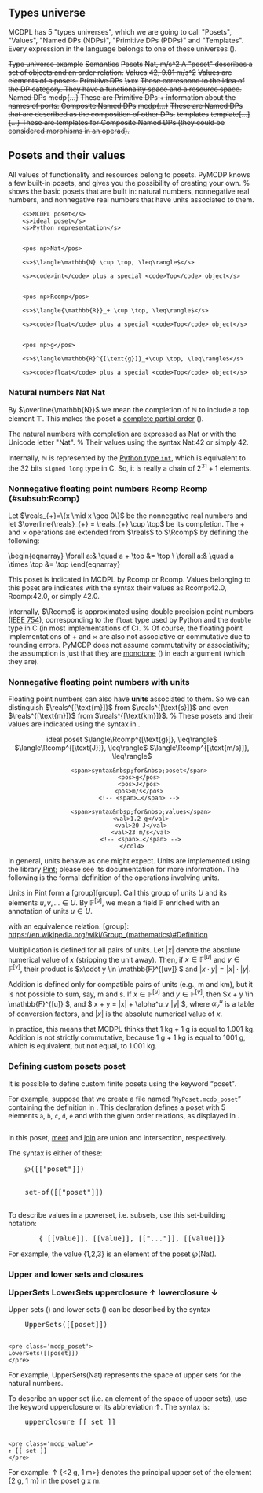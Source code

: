 
## Types universe

MCDPL has 5 "types universes", which we are going to call "Posets", "Values",
"Named DPs (NDPs)", "Primitive DPs (PDPs)" and "Templates". Every expression in
the language belongs to one of these universes ([](#tab:types-universes)).

<col3 figure-id="tab:types-universes"
      figure-caption="Types universe"
      figure-class="float_top"
      class='labels-row1'>
    <s>Type universe </s>
    <s>example</s>
    <s>Semantics</s>
    <!-- -->
    <s>Posets</s>
    <s><mcdp-poset>Nat</mcdp-poset>, <mcdp-poset>m/s^2</mcdp-poset> </s>
    <s>A "poset" describes a set of objects and
        an order relation.</s>
    <!-- -->
    <s>Values</s>
    <s><mcdp-value>42</mcdp-value>, <mcdp-value>9.81 m/s^2</mcdp-value></s>
    <s>Values are elements of a posets.</s>
    <!-- -->
    <s>Primitive DPs</s>
    <s>\xxx</s>
    <s>These correspond to the idea of the DP category. They have
        a functionality space and a resource space.</s>
    <!-- -->
    <s>Named DPs</s>
    <s><k>mcdp{...}</k></s>
    <s>These are Primitive DPs + information about the names
        of ports.</s>
    <!-- -->
    <s>Composite Named DPs</s>
    <s><k>mcdp{...}</k></s>
    <s>These are Named DPs that are described as the composition
        of other DPs.</s>
    <!-- -->
    <s>templates</s>
    <s><k>template[...]{...}</k> </s>
    <s>These are templates for Composite Named DPs (they could be considered
    morphisms in an operad).</s>
</col3>

<style type='stylesheet/less'>
    #tab\:types-universes {
        td {
            font-size: smaller;
            vertical-align: top;
            padding: 0.5em;
            &amp;:nth-child(3) {
                text-align: left;
            }
            &amp;:first-child  {
                width: 10em;
                text-align: center;
            }
        }
    }
</style>


## Posets and their values

All values of <f>functionality</f> and <r>resources</r> belong to posets. PyMCDP
knows a few built-in posets, and gives you the possibility of creating your own.
%
[](#tab:summary_posets) shows the basic posets that are built in: natural
numbers, nonnegative real numbers, and nonnegative real numbers that have units
associated to them.

<col1>
<col3 figure-id="tab:summary_posets" figure-caption="Built-in posets"
        class="labels-row1" id='id-given-to-col3'>

        <s>MCDPL poset</s>
        <s>ideal poset</s>
        <s>Python representation</s>


        <pos np>Nat</pos>

        <s>$\langle\mathbb{N} \cup \top, \leq\rangle$</s>

        <s><code>int</code> plus a special <code>Top</code> object</s>


        <pos np>Rcomp</pos>

        <s>$\langle{\mathbb{R}}_+ \cup \top, \leq\rangle$</s>

        <s><code>float</code> plus a special <code>Top</code> object</s>


        <pos np>g</pos>

        <s>$\langle\mathbb{R}^{[\text{g}]}_+\cup \top, \leq\rangle$</s>

        <s><code>float</code> plus a special <code>Top</code> object</s>
</col3>
</col1>


### Natural numbers <pos np>Nat</pos> <pos>Nat</pos>

By $\overline{\mathbb{N}}$ we mean the completion of  $\mathbb{N}$ to include a
top element $\top$. This makes the poset a [complete partial order](#def:cpo)
([](#def:cpo)).


The natural numbers with completion are expressed as <pos np>Nat</pos>
or with the Unicode letter "<pos>Nat</pos>".
%
Their values using the syntax <val np>Nat:42</val>
or simply <val>42</val>.

Internally, $\mathbb{N}$ is represented by the [Python type `int`][int], which
is equivalent to the 32 bits `signed long` type in C. So, it is really
a chain of $2^{31} + 1$ elements.

[int]: https://docs.python.org/2/library/stdtypes.html#numeric-types-int-float-long-complex

### Nonnegative floating point numbers <pos np>Rcomp</pos> <pos>Rcomp</pos>  {#subsub:Rcomp}

Let $\reals_{+}=\{x \mid x \geq 0\}$ be the nonnegative real numbers  and let
$\overline{\reals}_{+} = \reals_{+} \cup \top$ be its completion. The $+$ and
$\times$ operations are extended from $\reals$ to $\Rcomp$ by defining the
following:

\begin{eqnarray}
    \forall a:& \quad a + \top &= \top \\
    \forall a:& \quad a \times \top &= \top
\end{eqnarray}

This poset is indicated in MCDPL by <pos np>Rcomp</pos> or <pos>Rcomp</pos>.
Values belonging to this poset are indicates with the syntax their values as
<val np>Rcomp:42.0</val>, <val>Rcomp:42.0</val>, or simply <val>42.0</val>.

Internally, $\Rcomp$ is approximated using double precision point numbers ([IEEE
754]), corresponding to the <code>float</code> type used by Python and the
`double` type in C (in most implementations of C).
%
Of course, the floating point implementations of $+$ and $\times$ are also not
associative or commutative due to rounding errors. PyMCDP does not assume
commutativity or associativity; the assumption is just that they are
[monotone](#def:monotone-map) ([](#def:monotone-map)) in each argument (which
they are).

[IEEE 754]: https://en.wikipedia.org/wiki/IEEE_floating_point



### Nonnegative floating point numbers with units

Floating point numbers can also have **units** associated to them.
So we can distinguish $\reals^{[\text{m}]}$ from $\reals^{[\text{s}]}$
and even $\reals^{[\text{m}]}$  from $\reals^{[\text{km}]}$.
%
These posets and their values are indicated using the
syntax in [](#tab:number-units).

<center>
    <col4  class='labels-col1'
        figure-id="tab:number-units" figure-caption="Numbers with units" >
        <span>ideal&nbsp;poset</span>
        <span>$\langle\Rcomp^{[\text{g}]}, \leq\rangle$</span>
        <span>$\langle\Rcomp^{[\text{J}]}, \leq\rangle$</span>
        <span>$\langle\Rcomp^{[\text{m/s}]}, \leq\rangle$</span>
        <!-- <span>…</span> -->

        <span>syntax&nbsp;for&nbsp;poset</span>
        <pos>g</pos>
        <pos>J</pos>
        <pos>m/s</pos>
        <!-- <span>…</span> -->

         <span>syntax&nbsp;for&nbsp;values</span>
         <val>1.2 g</val>
         <val>20 J</val>
         <val>23 m/s</val>
         <!-- <span>…</span> -->
    </col4>
</center>

<style>
    #tab\:number-units {
        /*tr:not(:first-child) */
        td {
            text-align: right;
        }
    }
</style>


<!-- #### Operations with units -->

In general, units behave as one might expect.
Units are implemented using the library [Pint][pint]; please
see its documentation for more information.
The following is the formal definition of the operations
involving units.

[pint]: http://pint.readthedocs.org/


Units in Pint form a [group][group].
Call this group of units $U$ and its elements $u, v, \dots \in U$.
By $\mathbb{F}^{[u]}$, we mean a field $\mathbb{F}$
enriched with an annotation of units $u\in U$.

 with an equivalence relation.
[group]: https://en.wikipedia.org/wiki/Group_(mathematics)#Definition


Multiplication is defined for all pairs of units. Let $|x|$ denote the absolute
numerical value of $x$ (stripping the unit away). Then, if $x \in
\mathbb{F}^{[u]}$  and $y \in \mathbb{F}^{[v]}$, their product is $x\cdot y \in
\mathbb{F}^{[uv]} $ and $|x\cdot y| = |x|\cdot|y|$.

Addition is defined only for compatible pairs of units (e.g., <pos>m</pos> and
<pos>km</pos>), but it is not possible to sum, say, <pos>m</pos> and
<pos>s</pos>. If $x \in \mathbb{F}^{[u]}$  and $y \in \mathbb{F}^{[v]}$, then $x +
y \in \mathbb{F}^{[u]} $, and $ x + y = |x| + \alpha^u_v |y| $, where
$\alpha^u_v$ is a table of conversion factors, and $|x|$ is the absolute
numerical value of $x$.


In practice, this means that MCDPL thinks that <val>1 kg + 1 g</val> is equal to
<val>1.001 kg</val>. Addition is not strictly commutative, because <val>1 g + 1
kg</val> is equal to <val>1001 g</val>, which is equivalent, but not equal, to
<val>1.001 kg</val>.



### Defining custom posets <k>poset</k>

It is possible to define custom finite posets using the keyword
<q><k>poset</k></q>.

For example, suppose that we create a file named <q>`MyPoset.mcdp_poset`</q>
containing the definition in [](#code:MyPoset). This declaration defines a poset
with 5 elements `a`, `b`, `c`, `d`, `e` and with the given order relations, as
displayed in [](#fig:MyPosetHasse).


<col2>
    <pre class='mcdp_poset' id='MyPoset' label='MyPoset.mcdp_poset'
         figure-id='code:MyPoset'
         figure-caption='Definition of a custom poset'
         ></pre>
    <!-- poset {
        a b c d e&#32;&#32;&#32;&#32;&#32;&#32;&#32;

        a ≼ b
        c ≼ d
        e ≼ d
        e ≼ b
    }
    </pre> -->
    <render class='hasse' figure-id="fig:MyPosetHasse">`MyPoset</render>
</col2>

The name of the poset, `MyPoset`, comes from the filename `MyPoset.mcdp_poset`.
After the poset has been defined, it can be used in the definition of an MCDP,
by referring to it by name using the backtick notation, as in
<q><pos>`MyPoset</pos></q>.

To refer to its elements, use the notation <val>`MyPoset: element</val>
([](#code:one)).

<col2>
    <pre class='mcdp' id='one' figure-id='code:one'
    figure-caption='Referring to an element of a custom poset'>
mcdp {
    provides f [&#96;MyPoset]

    provided f ≼ &#96;MyPoset : c
}
    </pre>

    <render class='ndp_graph_enclosed'>&#96;one</render>
</col2>


### Poset products <k>×</k>

MCDPL allows the definition of finite Cartesian products ([](#def:posets-cartesian-product)).

Use the Unicode symbol "<k>×</k>" or the simple letter "<k>x</k>" to
create a poset product, using the syntax:


<col2>
    <pre class='mcdp_poset'>
    [["poset"]] × [["poset"]] × [["..."]] × [["poset"]]
    </pre>

    <pre class='mcdp_poset'>
    [["poset"]] x [["poset"]] x [["..."]] x [["poset"]]
    </pre>
</col2>

For example, the expression <pos>J × A</pos> represents a product of Joules and
Amperes.

The elements of a poset product are called "tuples". These correspond exactly to
[Python's tuples][tuples]. To define a tuple, use angular brackets
<q><code>&lt;</code></q> and <q><code>&gt;</code></q>. The syntax is:

<center>
    <pre class='mcdp_value' np>
    &lt;[[value]], [[value]], [["..."]], [[value]]&gt;
    </pre>
</center>

For example, the expression <q><val>&lt;2 J, 1 A&gt;</val></q> denotes a tuple
with two elements, equal to <val>2 J</val> and <val>2 A</val>. An alternative
syntax uses the fancy Unicode brackets <q>&#x3008;</q> and <q>&#x3009;</q>, as
in <q><val>⟨0 J, 1 A⟩</val></q>.

[tuples]: https://docs.python.org/3/tutorial/datastructures.html#tuples-and-sequences


Tuples can be nested. For example, you can describe a tuple like <val np>⟨ ⟨0 J,
1 A⟩, ⟨1 m, 1 s, 42⟩ ⟩</val>, and its poset is denoted as <code>(</code><pos
np>(J × A) × (m × s × Nat)</pos><code>)</code>.


### Named Poset Products <k>product</k>

MCDPL also supports "named products". These are semantically equivalent to
products, however, there is also a name associated to each entry. This allows to
easily refer to the elements. For example, the following declares a product of
the two spaces <pos>J</pos> and <pos>A</pos> with the two entries named
``energy`` and ``current``.

<div center>
    <pre class='mcdp_poset'>
    product(energy:J, current:A)
    </pre>
</div>

The names for the fields must be valid identifiers (starts with a letter,
contains letters, underscore, and numbers).

### Power sets <k>set-of</k> <k>℘</k>   {#syntax-powerset}

MCDPL allows to describe the set of subsets of a poset, i.e. its [power
set][powerset]. The power set $\pset(Q)$ of a poset $Q$ is a poset with the
order given by inclusion:

$$
    a \posleq_{\pset(Q)} b
    \quad \equiv \quad
    a \subseteq b.
$$
<!-- %
In this order, $\emptyset$ is the top.  -->

In this poset, [meet](#def:meet) and [join](#def:join) are
union and intersection, respectively.

[powerset]: https://en.wikipedia.org/wiki/Power_set
<!--
<figure class='figure'>
    <img src='Hasse_diagram_of_powerset_of_3.svg' style='width:13em'/>
    <figcaption>Power set of ${1,2,3}$ ordered by inclusion.</figcaption>
</figure> -->

The syntax is either of these:

<col2>
    <pre class='mcdp_poset ex1'>
    ℘([["poset"]])
    </pre>
    <pre class='mcdp_poset ex1'>
    set-of([["poset"]])
    </pre>
</col2>

<!-- TODO: this syntax will be changed to <k>powersets</k> -->

To describe values in a powerset, i.e. subsets, use this
set-building notation:

<center>
<pre class='mcdp_value'>
{ [[value]], [[value]], [["..."]], [[value]]}
</pre>
</center>

For example, the value <val>{1,2,3}</val>
is an element of the poset <pos>℘(Nat)</pos>.

<h3>
    Upper and lower sets and closures

   <k>UpperSets</k>
   <k>LowerSets</k>
   <k>upperclosure</k>
   <k>↑</k>
   <k>lowerclosure</k>
   <k>↓</k>
</h3>

Upper sets ([](#def:upperset)) and lower sets ([](#def:lowerset))
can be described by the syntax

<col2>
    <pre class='mcdp_poset'>
    UpperSets([[poset]])
    </pre>

    <pre class='mcdp_poset'>
    LowerSets([[poset]])
    </pre>
</col2>

For example, <poset>UpperSets(Nat)</poset> represents the space of
upper sets for the natural numbers.

To describe an upper set (i.e. an element of the space of upper sets), use the
keyword <k>upperclosure</k> or its abbreviation <k>↑</k>. The syntax is:

<col2>
    <pre class='mcdp_value'>
    upperclosure [[ set ]]
    </pre>

    <pre class='mcdp_value'>
    ↑ [[ set ]]
    </pre>
</col2>

For example: <value>↑ {&lt;2 g, 1 m&gt;}</value> denotes the principal upper set of
the element <value>{2 g, 1 m}</value> in the poset <poset>g x m</poset>.
